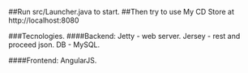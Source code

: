 ##Run src/Launcher.java to start. 
##Then try to use My CD Store at http://localhost:8080

###Tecnologies.
####Backend:
Jetty - web server.
Jersey - rest and proceed json.
DB - MySQL.

####Frontend:
AngularJS.